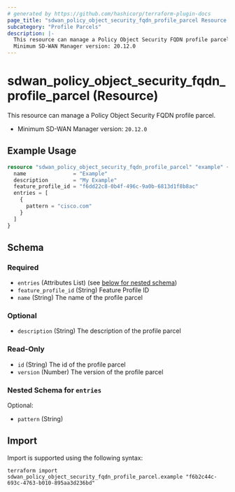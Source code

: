 ```yaml
---
# generated by https://github.com/hashicorp/terraform-plugin-docs
page_title: "sdwan_policy_object_security_fqdn_profile_parcel Resource - terraform-provider-sdwan"
subcategory: "Profile Parcels"
description: |-
  This resource can manage a Policy Object Security FQDN profile parcel.
  Minimum SD-WAN Manager version: 20.12.0
---
```


# sdwan_policy_object_security_fqdn_profile_parcel (Resource)

This resource can manage a Policy Object Security FQDN profile parcel.
  - Minimum SD-WAN Manager version: `20.12.0`

## Example Usage

```terraform
resource "sdwan_policy_object_security_fqdn_profile_parcel" "example" {
  name               = "Example"
  description        = "My Example"
  feature_profile_id = "f6dd22c8-0b4f-496c-9a0b-6813d1f8b8ac"
  entries = [
    {
      pattern = "cisco.com"
    }
  ]
}
```

<!-- schema generated by tfplugindocs -->
## Schema

### Required

- `entries` (Attributes List) (see [below for nested schema](#nestedatt--entries))
- `feature_profile_id` (String) Feature Profile ID
- `name` (String) The name of the profile parcel

### Optional

- `description` (String) The description of the profile parcel

### Read-Only

- `id` (String) The id of the profile parcel
- `version` (Number) The version of the profile parcel

<a id="nestedatt--entries"></a>
### Nested Schema for `entries`

Optional:

- `pattern` (String)

## Import

Import is supported using the following syntax:

```shell
terraform import sdwan_policy_object_security_fqdn_profile_parcel.example "f6b2c44c-693c-4763-b010-895aa3d236bd"
```
